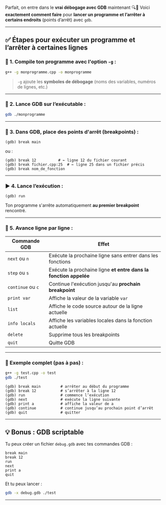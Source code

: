 Parfait, on entre dans le **vrai débogage avec GDB** maintenant 🔍🚀
Voici **exactement comment faire** pour **lancer un programme et l’arrêter à certains endroits** (points d’arrêt) avec `gdb`.

---

## ✅ Étapes pour exécuter un programme et l’arrêter à certaines lignes

### 🧱 1. Compile ton programme avec l'option `-g` :

```bash
g++ -g monprogramme.cpp -o monprogramme
```

> `-g` ajoute les **symboles de débogage** (noms des variables, numéros de lignes, etc.)

---

### 🧰 2. Lance GDB sur l’exécutable :

```bash
gdb ./monprogramme
```

---

### 🧭 3. Dans GDB, place des **points d'arrêt** (breakpoints) :

```gdb
(gdb) break main
```

ou :

```gdb
(gdb) break 12          # ← ligne 12 du fichier courant
(gdb) break fichier.cpp:25  # ← ligne 25 dans un fichier précis
(gdb) break nom_de_fonction
```

---

### ▶️ 4. Lance l’exécution :

```gdb
(gdb) run
```

Ton programme s'arrête automatiquement **au premier breakpoint** rencontré.

---

### 🧭 5. Avance **ligne par ligne** :

| Commande GDB      | Effet                                                            |
| ----------------- | ---------------------------------------------------------------- |
| `next` ou `n`     | Exécute la prochaine ligne sans entrer dans les fonctions        |
| `step` ou `s`     | Exécute la prochaine ligne **et entre dans la fonction appelée** |
| `continue` ou `c` | Continue l'exécution jusqu'au **prochain breakpoint**            |
| `print var`       | Affiche la valeur de la variable `var`                           |
| `list`            | Affiche le code source autour de la ligne actuelle               |
| `info locals`     | Affiche les variables locales dans la fonction actuelle          |
| `delete`          | Supprime tous les breakpoints                                    |
| `quit`            | Quitte GDB                                                       |

---

### 🧪 Exemple complet (pas à pas) :

```bash
g++ -g test.cpp -o test
gdb ./test
```

```gdb
(gdb) break main         # arrêter au début du programme
(gdb) break 12           # s’arrêter à la ligne 12
(gdb) run                # commence l’exécution
(gdb) next               # exécute la ligne suivante
(gdb) print a            # affiche la valeur de a
(gdb) continue           # continue jusqu’au prochain point d’arrêt
(gdb) quit               # quitter
```

---

## 💡 Bonus : GDB scriptable

Tu peux créer un fichier `debug.gdb` avec tes commandes GDB :

```gdb
break main
break 12
run
next
print a
quit
```

Et tu peux lancer :

```bash
gdb -x debug.gdb ./test
```

---

